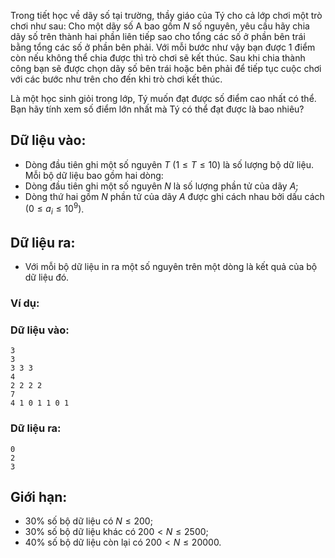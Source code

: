 Trong tiết học về dãy số tại trường, thầy giáo của Tý cho cả lớp chơi một trò chơi như sau: Cho một dãy số A bao gồm $N$ số nguyên, yêu cầu hãy chia dãy số trên thành hai phần liên tiếp sao cho tổng các số ở phần bên trái bằng tổng các số ở phần bên phải. Với mỗi bước như vậy bạn được $1$ điểm còn nếu không thể chia được thì trò chơi sẽ kết thúc. Sau khi chia thành công bạn sẽ được chọn dãy số bên trái hoặc bên phải để tiếp tục cuộc chơi với các bước như trên cho đến khi trò chơi kết thúc.

Là một học sinh giỏi trong lớp, Tý muốn đạt được số điểm cao nhất có thể. Bạn hãy tính xem số điểm lớn nhất mà Tý có thể đạt được là bao nhiêu?

## Dữ liệu vào:
- Dòng đầu tiên ghi một số nguyên $T\ (1\le T\le 10)$ là số lượng bộ dữ liệu. Mỗi bộ dữ liệu bao gồm hai dòng:
- Dòng đầu tiên ghi một số nguyên $N$ là số lượng phần tử của dãy $A$;
- Dòng thứ hai gồm $N$ phần tử của dãy $A$ được ghi cách nhau bởi dấu cách $(0 ≤ a_i ≤ 10^9)$.

## Dữ liệu ra:
- Với mỗi bộ dữ liệu in ra một số nguyên trên một dòng là kết quả của bộ dữ liệu đó.

### Ví dụ:
### Dữ liệu vào:
```
3
3
3 3 3
4
2 2 2 2
7
4 1 0 1 1 0 1
```

### Dữ liệu ra:
```
0
2
3
```

## Giới hạn:

- $30\%$ số bộ dữ liệu có $N≤ 200$;
- $30\%$ số bộ dữ liệu khác có $200 < N≤ 2500$;
- $40\%$ số bộ dữ liệu còn lại có $200< N≤ 20000$.